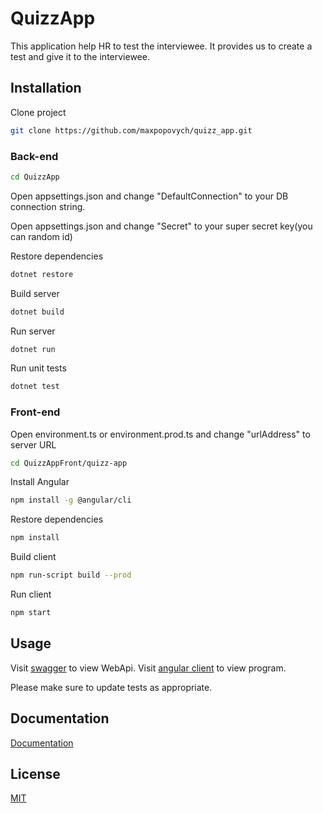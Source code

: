 # QuizzApp

This application help HR to test the interviewee. It provides us to create a test and give it to the interviewee.

## Installation

Clone project

```bash
git clone https://github.com/maxpopovych/quizz_app.git
```
### Back-end

```bash
cd QuizzApp
```

Open appsettings.json and change "DefaultConnection" to your DB connection string.

Open appsettings.json and change "Secret" to your super secret key(you can random id)

Restore dependencies
```bash
dotnet restore
```
Build server
```bash
dotnet build
```
Run server
```bash
dotnet run
```
Run unit tests
```bash
dotnet test
```

### Front-end

Open environment.ts or environment.prod.ts and change "urlAddress" to server URL

```bash
cd QuizzAppFront/quizz-app
```
Install Angular
```bash
npm install -g @angular/cli
```
Restore dependencies
```bash
npm install
```
Build client
```bash
npm run-script build --prod
```
Run client
```bash
npm start
```

## Usage

Visit [swagger](https://localhost:5001/swagger/) to view WebApi.
Visit [angular client](http://localhost:4200/) to view program.


Please make sure to update tests as appropriate.
## Documentation
[Documentation](https://github.com/maxpopovych/quizz_app/tree/main/doc)

## License
[MIT](https://choosealicense.com/licenses/mit/)